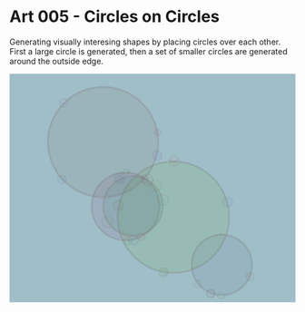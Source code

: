 # Art 005 - Circles on Circles
   Generating visually interesing shapes by placing circles over each other.  First a large circle is generated, then a set of smaller circles are generated around the outside edge.  

![Screenshot of the Sketch, a set of circles overlapping each other.  Small circles are placed on the edges of the larger circles.](https://github.com/loyalj/processing-sketches/blob/master/art_005/screenshot.png?raw=true "art_005 Screenshot")
